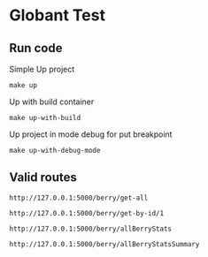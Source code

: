 # Globant Test

## Run code
Simple Up project

`make up`

Up with build container

`make up-with-build`

Up project in mode debug for put breakpoint

`make up-with-debug-mode`


## Valid routes
`http://127.0.0.1:5000/berry/get-all`

`http://127.0.0.1:5000/berry/get-by-id/1`

`http://127.0.0.1:5000/berry/allBerryStats`

`http://127.0.0.1:5000/berry/allBerryStatsSummary`
